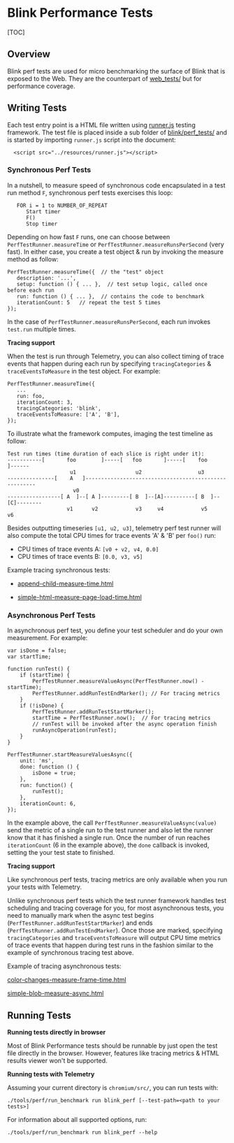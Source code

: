 # Blink Performance Tests

[TOC]

## Overview

Blink perf tests are used for micro benchmarking the surface of Blink that
is exposed to the Web. They are the counterpart of [web_tests/](../../../docs/testing/layout_tests.md)
but for performance coverage.

## Writing Tests
Each test entry point is a HTML file written using
[runner.js](https://chromium.googlesource.com/chromium/src/+/master/third_party/blink/perf_tests/resources/runner.js)
testing framework. The test file is placed inside a sub folder of
[blink/perf_tests/](https://chromium.googlesource.com/chromium/src/+/master/third_party/blink/perf_tests/)
and is started by importing `runner.js` script into the document:
```
  <script src="../resources/runner.js"></script>

```

### Synchronous Perf Tests
In a nutshell, to measure speed of synchronous code encapsulated in a test run
method `F`, synchronous perf tests exercises this loop:

```
   FOR i = 1 to NUMBER_OF_REPEAT
      Start timer
      F()
      Stop timer
```

Depending on how fast `F` runs, one can choose between
`PerfTestRunner.measureTime` or `PerfTestRunner.measureRunsPerSecond`
(very fast). In either case, you create a test object & run by invoking the
measure method as follow:

```
PerfTestRunner.measureTime({  // the "test" object
   description: '...',
   setup: function () { ... },  // test setup logic, called once before each run
   run: function () { ... },  // contains the code to benchmark
   iterationCount: 5   // repeat the test 5 times
});
```

In the case of `PerfTestRunner.measureRunsPerSecond`, each run invokes
`test.run` multiple times.

**Tracing support**

When the test is run through Telemetry, you can also collect timing of trace
events that happen during each run by specifying `tracingCategories` &
`traceEventsToMeasure` in the test object. For example:

```
PerfTestRunner.measureTime({
   ...
   run: foo,
   iterationCount: 3,
   tracingCategories: 'blink',
   traceEventsToMeasure: ['A', 'B'],
});
```
To illustrate what the framework computes, imaging the test timeline as
follow:

```
Test run times (time duration of each slice is right under it):
-----------[       foo        ]-----[   foo       ]-----[    foo        ]------
                    u1                   u2                  u3
---------------[    A   ]------------------------------------------------------
                     v0
-----------------[ A  ]--[ A ]---------[ B  ]--[A]----------[ B  ]--[C]--------
                   v1      v2            v3     v4            v5     v6
```

Besides outputting timeseries `[u1, u2, u3]`, telemetry perf test runner will
also compute the total CPU times for trace events  'A' & 'B' per `foo()` run:

*   CPU times of trace events A: `[v0 + v2, v4, 0.0]`
*   CPU times of trace events B: `[0.0, v3, v5]`

Example tracing synchronous tests:

*   [append-child-measure-time.html](https://chromium.googlesource.com/chromium/src/+/master/third_party/blink/perf_tests/test_data/append-child-measure-time.html)

*   [simple-html-measure-page-load-time.html](https://chromium.googlesource.com/chromium/src/+/master/third_party/blink/perf_tests/test_ata/simple-html-measure-page-load-time.html)


### Asynchronous Perf Tests
In asynchronous perf test, you define your test scheduler and do your own
measurement. For example:

```
var isDone = false;
var startTime;

function runTest() {
    if (startTime) {
        PerfTestRunner.measureValueAsync(PerfTestRunner.now() - startTime);
        PerfTestRunner.addRunTestEndMarker(); // For tracing metrics
    }
    if (!isDone) {
        PerfTestRunner.addRunTestStartMarker();
        startTime = PerfTestRunner.now();  // For tracing metrics
        // runTest will be invoked after the async operation finish
        runAsyncOperation(runTest);
    }
}

PerfTestRunner.startMeasureValuesAsync({
    unit: 'ms',
    done: function () {
        isDone = true;
    },
    run: function() {
        runTest();
    },
    iterationCount: 6,
});
```

In the example above, the call
`PerfTestRunner.measureValueAsync(value)` send the metric of a single run to
the test runner and also let the runner know that it has finished a single run.
Once the number of run reaches `iterationCount` (6 in the example above), the
`done` callback is invoked, setting the your test state to finished.

**Tracing support**

Like synchronous perf tests, tracing metrics are only available when you run
your tests with Telemetry.

Unlike synchronous perf tests which the test runner framework handles test
scheduling and tracing coverage for you, for most asynchronous tests, you need
to manually mark when the async test begins
(`PerfTestRunner.addRunTestStartMarker`) and ends
(`PerfTestRunner.addRunTestEndMarker`). Once those are marked, specifying
`tracingCategories` and `traceEventsToMeasure` will output CPU time metrics
of trace events that happen during test runs in the fashion similar to the
example of synchronous tracing test above.

Example of tracing asynchronous tests:

[color-changes-measure-frame-time.html](https://chromium.googlesource.com/chromium/src/+/master/third_party/blink/perf_tests/test_data/color-changes-measure-frame-time.html)

[simple-blob-measure-async.html](https://chromium.googlesource.com/chromium/src/+/master/third_party/blink/perf_tests/test_data/simple-blob-measure-async.html)


## Running Tests

**Running tests directly in browser**

Most of Blink Performance tests should be runnable by just open the test file
directly in the browser. However, features like tracing metrics & HTML results
viewer won't be supported.

**Running tests with Telemetry**

Assuming your current directory is `chromium/src/`, you can run tests with:

`./tools/perf/run_benchmark run blink_perf [--test-path=<path to your tests>]`

For information about all supported options, run:

`./tools/perf/run_benchmark run blink_perf --help`
